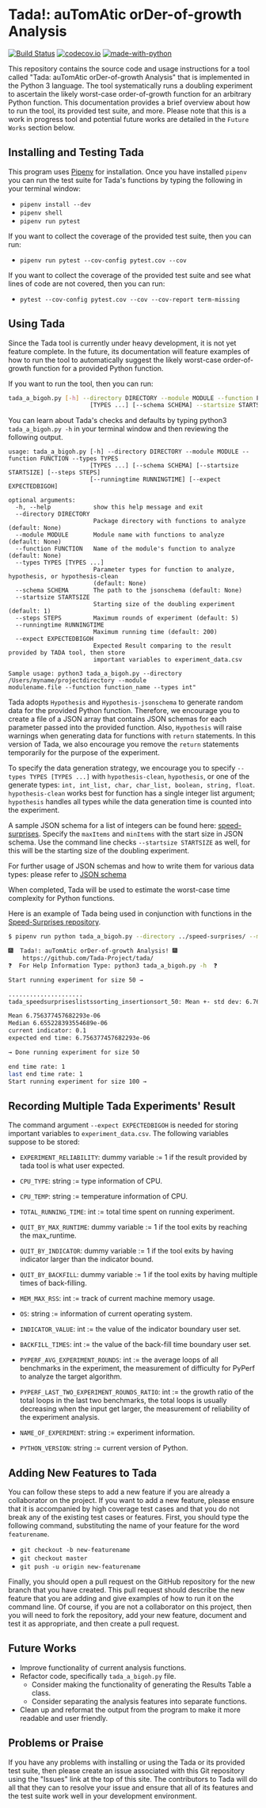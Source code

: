 # Tada!: auTomAtic orDer-of-growth Analysis

[![Build Status](https://api.travis-ci.org/Tada-Project/tada.svg?branch=master)](https://travis-ci.org/Tada-Project/tada) [![codecov.io](http://codecov.io/github/Tada-Project/tada/coverage.svg?branch=master)](http://codecov.io/github/Tada-Project/tada?branch=master) [![made-with-python](https://img.shields.io/badge/Made%20with-Python-orange.svg)](https://www.python.org/)

This repository contains the source code and usage instructions for a tool
called "Tada: auTomAtic orDer-of-growth Analysis" that is implemented in the
Python 3 language. The tool systematically runs a doubling experiment to
ascertain the likely worst-case order-of-growth function for an arbitrary Python
function. This documentation provides a brief overview about how to run the
tool, its provided test suite, and more. Please note that this is a work in
progress tool and potential future works are detailed in the `Future Works`
section below.

## Installing and Testing Tada

This program uses [Pipenv](https://github.com/pypa/pipenv) for installation.
Once you have installed `pipenv` you can run the test suite for Tada's functions
by typing the following in your terminal window:

- `pipenv install --dev`
- `pipenv shell`
- `pipenv run pytest`

If you want to collect the coverage of the provided test suite, then you can
run:

- `pipenv run pytest --cov-config pytest.cov --cov`

If you want to collect the coverage of the provided test suite and see what
lines of code are not covered, then you can run:

- `pytest --cov-config pytest.cov --cov --cov-report term-missing`

## Using Tada

Since the Tada tool is currently under heavy development, it is not yet feature
complete. In the future, its documentation will feature examples of how to run
the tool to automatically suggest the likely worst-case order-of-growth function
for a provided Python function.

If you want to run the tool, then you can run:

```bash
tada_a_bigoh.py [-h] --directory DIRECTORY --module MODULE --function FUNCTION --types TYPES
                       [TYPES ...] [--schema SCHEMA] --startsize STARTSIZE [--expect EXPECTEDBIGOH]
```

You can learn about Tada's checks and defaults by typing python3
`tada_a_bigoh.py -h` in your terminal window and then reviewing the following
output.

```
usage: tada_a_bigoh.py [-h] --directory DIRECTORY --module MODULE --function FUNCTION --types TYPES
                       [TYPES ...] [--schema SCHEMA] [--startsize STARTSIZE] [--steps STEPS]
                       [--runningtime RUNNINGTIME] [--expect EXPECTEDBIGOH]

optional arguments:
  -h, --help            show this help message and exit
  --directory DIRECTORY
                        Package directory with functions to analyze (default: None)
  --module MODULE       Module name with functions to analyze (default: None)
  --function FUNCTION   Name of the module's function to analyze (default: None)
  --types TYPES [TYPES ...]
                        Parameter types for function to analyze, hypothesis, or hypothesis-clean
                        (default: None)
  --schema SCHEMA       The path to the jsonschema (default: None)
  --startsize STARTSIZE
                        Starting size of the doubling experiment (default: 1)
  --steps STEPS         Maximum rounds of experiment (default: 5)
  --runningtime RUNNINGTIME
                        Maximum running time (default: 200)
  --expect EXPECTEDBIGOH
                        Expected Result comparing to the result provided by TADA tool, then store
                        important variables to experiment_data.csv

Sample usage: python3 tada_a_bigoh.py --directory /Users/myname/projectdirectory --module
modulename.file --function function_name --types int"
```

Tada adopts `Hypothesis` and `Hypothesis-jsonschema` to generate random data for the
provided Python function. Therefore, we encourage you to create a file of
a JSON array that contains JSON schemas for each parameter passed into the provided
function. Also, `Hypothesis` will raise warnings when generating data for functions
with `return` statements. In this version of Tada, we also encourage you remove the
`return` statements temporarily for the purpose of the experiment.

To specify the data generation strategy, we encourage you to specify `--types TYPES [TYPES ...]`
with `hypothesis-clean`, `hypothesis`, or one of the generate types:
`int, int_list, char, char_list, boolean, string, float`. `hypothesis-clean` works
best for function has a single integer list argument; `hypothesis` handles all types
while the data generation time is counted into the experiment.

A sample JSON schema for a list of integers can be found here:
[speed-surprises](https://github.com/Tada-Project/speed-surprises/blob/master/schema.json).
Specify the `maxItems` and `minItems` with the start size in JSON schema.
Use the command line checks `--startsize STARTSIZE` as well, for this will be the
starting size of the doubling experiment.

For further usage of JSON schemas and how to write them for various data types:
please refer to [JSON schema](https://json-schema.org/understanding-json-schema/reference/type.html)

When completed, Tada will be used to estimate the worst-case time complexity for
Python functions.

Here is an example of Tada being used in conjunction with functions in the
[Speed-Surprises repository](https://github.com/gkapfham/speed-surprises).

```bash
$ pipenv run python tada_a_bigoh.py --directory ../speed-surprises/ --module speedsurprises.lists.sorting --function insertion_sort --types hypothesis-clean --schema ../speed-surprises/schema.json --startsize 50 --expect "O(n)"

🎆  Tada!: auTomAtic orDer-of-growth Analysis! 🎆
    https://github.com/Tada-Project/tada/
❓  For Help Information Type: python3 tada_a_bigoh.py -h  ❓

Start running experiment for size 50 →

.....................
tada_speedsurpriseslistssorting_insertionsort_50: Mean +- std dev: 6.76 us +- 0.38 us

Mean 6.756377457682293e-06
Median 6.655228393554689e-06
current indicator: 0.1
expected end time: 6.756377457682293e-06

→ Done running experiment for size 50

end time rate: 1
last end time rate: 1
Start running experiment for size 100 →
```

## Recording Multiple Tada Experiments' Result

The command argument `--expect EXPECTEDBIGOH` is needed for storing important
variables to `experiment_data.csv`. The following variables suppose to be stored:

- `EXPERIMENT_RELIABILITY`:  dummy variable := 1 if the result provided by tada tool is
what user expected.

- `CPU_TYPE`: string := type information of CPU.

- `CPU_TEMP`: string := temperature information of CPU.

- `TOTAL_RUNNING_TIME`: int := total time spent on running experiment.

- `QUIT_BY_MAX_RUNTIME`: dummy variable := 1 if the tool exits by reaching the
max_runtime.

- `QUIT_BY_INDICATOR`: dummy variable := 1 if the tool exits by having indicator larger
than the indicator bound.

- `QUIT_BY_BACKFILL`: dummy variable := 1 if the tool exits by having multiple times of
back-filling.

- `MEM_MAX_RSS`: int := track of current machine memory usage.

- `OS`: string := information of current operating system.

- `INDICATOR_VALUE`: int := the value of the indicator boundary user set.

- `BACKFILL_TIMES`: int := the value of the back-fill time boundary user set.

- `PYPERF_AVG_EXPERIMENT_ROUNDS`: int := the average loops of all benchmarks in the
experiment, the measurement of difficulty for PyPerf to analyze the target algorithm.

- `PYPERF_LAST_TWO_EXPERIMENT_ROUNDS_RATIO`: int := the growth ratio of the total loops
in the last two benchmarks, the total loops is usually decreasing when the input get
larger, the measurement of reliability of the experiment analysis.

- `NAME_OF_EXPERIMENT`: string := experiment information.

- `PYTHON_VERSION`: string := current version of Python.

## Adding New Features to Tada

You can follow these steps to add a new feature if you are already a
collaborator on the project. If you want to add a new feature, please ensure
that it is accompanied by high coverage test cases and that you do not break any
of the existing test cases or features. First, you should type the following
command, substituting the name of your feature for the word `featurename`.

- `git checkout -b new-featurename`
- `git checkout master`
- `git push -u origin new-featurename`

Finally, you should open a pull request on the GitHub repository for the new
branch that you have created. This pull request should describe the new feature
that you are adding and give examples of how to run it on the command line. Of
course, if you are not a collaborator on this project, then you will need to
fork the repository, add your new feature, document and test it as appropriate,
and then create a pull request.

## Future Works

- Improve functionality of current analysis functions.
- Refactor code, specifically `tada_a_bigoh.py` file.
  - Consider making the functionality of generating the Results Table a class.
  - Consider separating the analysis features into separate functions.
- Clean up and reformat the output from the program to make it more readable
  and user friendly.

## Problems or Praise

If you have any problems with installing or using the Tada or its provided test
suite, then please create an issue associated with this Git repository using the
"Issues" link at the top of this site. The contributors to Tada will do all that
they can to resolve your issue and ensure that all of its features and the test
suite work well in your development environment.
